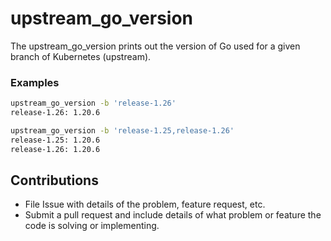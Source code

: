 # upstream_go_version

The upstream_go_version prints out the version of Go used for a given branch of Kubernetes (upstream).

### Examples

```sh
upstream_go_version -b 'release-1.26'
release-1.26: 1.20.6
```

```sh
upstream_go_version -b 'release-1.25,release-1.26'
release-1.25: 1.20.6
release-1.26: 1.20.6
```

## Contributions

* File Issue with details of the problem, feature request, etc.
* Submit a pull request and include details of what problem or feature the code is solving or implementing.
